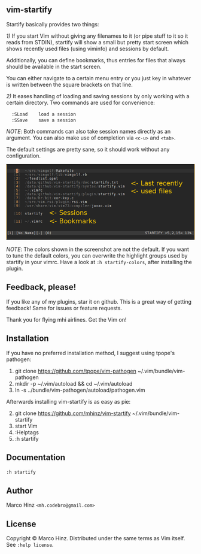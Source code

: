vim-startify
------------

Startify basically provides two things:

_1)_ If you start Vim without giving any filenames to it (or pipe stuff to it so
   it reads from STDIN), startify will show a small but pretty start screen
   which shows recently used files (using viminfo) and sessions by default.

   Additionally, you can define bookmarks, thus entries for files that always
   should be available in the start screen.

   You can either navigate to a certain menu entry or you just key in whatever
   is written between the square brackets on that line.

_2)_ It eases handling of loading and saving sessions by only working with a
   certain directory. Two commands are used for convenience:

      :SLoad    load a session
      :SSave    save a session

_NOTE_: Both commands can also take session names directly as an argument. You can
also make use of completion via `<c-u>` and `<tab>`.

The default settings are pretty sane, so it should work without any
configuration.

![Example:startify in action](https://github.com/mhinz/vim-startify/raw/master/startify.png)

_NOTE_: The colors shown in the screenshot are not the default. If you want to
tune the default colors, you can overwrite the highlight groups used by startify
in your vimrc. Have a look at `:h startify-colors`, after installing the plugin.

Feedback, please!
-----------------

If you like any of my plugins, star it on github. This is a great way of getting
feedback! Same for issues or feature requests.

Thank you for flying mhi airlines. Get the Vim on!

Installation
------------

If you have no preferred installation method, I suggest using tpope's pathogen:

1. git clone https://github.com/tpope/vim-pathogen ~/.vim/bundle/vim-pathogen
1. mkdir -p ~/.vim/autoload && cd ~/.vim/autoload
1. ln -s ../bundle/vim-pathogen/autoload/pathogen.vim

Afterwards installing vim-startify is as easy as pie:

2. git clone https://github.com/mhinz/vim-startify ~/.vim/bundle/vim-startify
2. start Vim
2. :Helptags
2. :h startify

Documentation
-------------

`:h startify`

Author
------

Marco Hinz `<mh.codebro@gmail.com>`

License
-------

Copyright © Marco Hinz. Distributed under the same terms as Vim itself. See
`:help license`.
